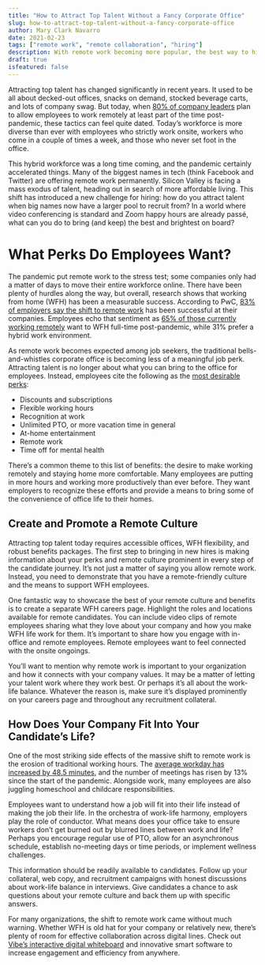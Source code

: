 ```yaml
---
title: "How to Attract Top Talent Without a Fancy Corporate Office"
slug: how-to-attract-top-talent-without-a-fancy-corporate-office
author: Mary Clark Navarro
date: 2021-02-23
tags: ["remote work", "remote collaboration", "hiring"]
description: With remote work becoming more popular, the best way to hire a great team is to rethink what the ideal job looks like.
draft: true
isfeatured: false
---
```




Attracting top talent has changed significantly in recent years. It used to be all about decked-out offices, snacks on demand, stocked beverage carts, and lots of company swag. But today, when [80% of company leaders](https://www.hrdive.com/news/gartner-over-80-of-company-leaders-plan-to-permit-remote-work-after-pande/581744/) plan to allow employees to work remotely at least part of the time post-pandemic, these tactics can feel quite dated. Today’s workforce is more diverse than ever with employees who strictly work onsite, workers who come in a couple of times a week, and those who never set foot in the office.

This hybrid workforce was a long time coming, and the pandemic certainly accelerated things. Many of the biggest names in tech (think Facebook and Twitter) are offering remote work permanently. Silicon Valley is facing a mass exodus of talent, heading out in search of more affordable living. This shift has introduced a new challenge for hiring: how do you attract talent when big names now have a larger pool to recruit from? In a world where video conferencing is standard and Zoom happy hours are already passé, what can you do to bring (and keep) the best and brightest on board?

# What Perks Do Employees Want? 

The pandemic put remote work to the stress test; some companies only had a matter of days to move their entire workforce online. There have been plenty of hurdles along the way, but overall, research shows that working from home (WFH) has been a measurable success. According to PwC, [83% of employers say the shift to remote work](https://www.pwc.com/us/en/library/covid-19/us-remote-work-survey.html) has been successful at their companies. Employees echo that sentiment as [65% of those currently working remotely](https://www.flexjobs.com/blog/post/survey-productivity-balance-improve-during-pandemic-remote-work/) want to WFH full-time post-pandemic, while 31% prefer a hybrid work environment.

As remote work becomes expected among job seekers, the traditional bells-and-whistles corporate office is becoming less of a meaningful job perk. Attracting talent is no longer about what you can bring to the office for employees. Instead, employees cite the following as the [most desirable perks](http://incentiveandmotivation.com/perkbox-reveals-perks-employees-want-2021/):


- Discounts and subscriptions
- Flexible working hours
- Recognition at work
- Unlimited PTO, or more vacation time in general
- At-home entertainment
- Remote work 
- Time off for mental health

There’s a common theme to this list of benefits: the desire to make working remotely and staying home more comfortable. Many employees are putting in more hours and working more productively than ever before. They want employers to recognize these efforts and provide a means to bring some of the convenience of office life to their homes.


## Create and Promote a Remote Culture

Attracting top talent today requires accessible offices, WFH flexibility, and robust benefits packages. The first step to bringing in new hires is making information about your perks and remote culture prominent in every step of the candidate journey. It’s not just a matter of saying you allow remote work. Instead, you need to demonstrate that you have a remote-friendly culture and the means to support WFH employees. 

One fantastic way to showcase the best of your remote culture and benefits is to create a separate WFH careers page. Highlight the roles and locations available for remote candidates. You can include video clips of remote employees sharing what they love about your company and how you make WFH life work for them. It’s important to share how you engage with in-office and remote employees. Remote employees want to feel connected with the onsite ongoings. 

You’ll want to mention why remote work is important to your organization and how it connects with your company values. It may be a matter of letting your talent work where they work best. Or perhaps it’s all about the work-life balance. Whatever the reason is, make sure it’s displayed prominently on your careers page and throughout any recruitment collateral. 


## How Does Your Company Fit Into Your Candidate’s Life?

One of the most striking side effects of the massive shift to remote work is the erosion of traditional working hours. The [average workday has increased by 48.5 minutes](https://www.washingtonpost.com/business/2020/08/04/remote-work-longer-days/), and the number of meetings has risen by 13% since the start of the pandemic. Alongside work, many employees are also juggling homeschool and childcare responsibilities. 

Employees want to understand how a job will fit into their life instead of making the job their life. In the orchestra of work-life harmony, employers play the role of conductor. What means does your office take to ensure workers don’t get burned out by blurred lines between work and life? Perhaps you encourage regular use of PTO, allow for an asynchronous schedule, establish no-meeting days or time periods, or implement wellness challenges. 

This information should be readily available to candidates. Follow up your collateral, web copy, and recruitment campaigns with honest discussions about work-life balance in interviews. Give candidates a chance to ask questions about your remote culture and back them up with specific answers. 

For many organizations, the shift to remote work came without much warning. Whether WFH is old hat for your company or relatively new, there’s plenty of room for effective collaboration across digital lines. Check out [Vibe’s interactive digital whiteboard](https://vibe.us/) and innovative smart software to increase engagement and efficiency from anywhere.
